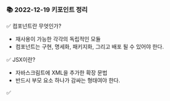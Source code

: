 ### 📚 2022-12-19 키포인트 정리
✅ 컴포넌트란 무엇인가? <br/>
- 재사용이 가능한 각각의 독립적인 모듈
- 컴포넌트는 구현, 명세화, 패키지화, 그리고 배포 될 수 있어야 한다.

✅ JSX이란? <br/>
- 자바스크림트에 XML을 추가한 확장 문법
- 반드시 부모 요소 하나가 감싸는 형태여야 한다.

✅  <br/>